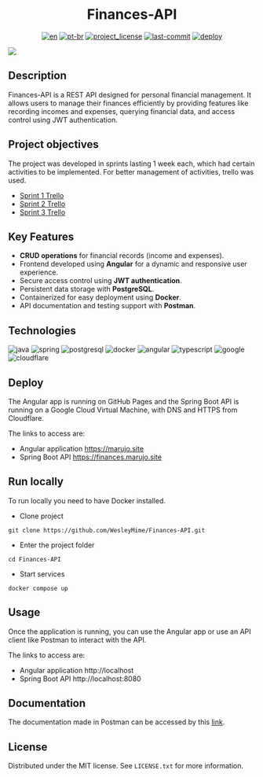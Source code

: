 ﻿<div align="center">
<h1> Finances-API </h1>

[![en][en-shield]][en-url]
[![pt-br][pt-br-shield]][pt-br-url]
[![project_license][license-shield]][license-url]
[![last-commit][commit-shield]][commit-url]
[![deploy][deploy-status]][deploy-url]

</div>

![](https://user-images.githubusercontent.com/55067868/191626878-96f58635-f938-40e5-acd7-7692d039c29d.png#vitrinedev)

## Description

Finances-API is a REST API designed for personal financial management. It allows users to manage their finances
efficiently by providing features like recording incomes and expenses, querying financial data, and access control
using JWT authentication.

## Project objectives

The project was developed in sprints lasting 1 week each, which had certain activities to be implemented.
For better management of activities, trello was used.

- [Sprint 1 Trello](https://trello.com/b/ofAXrAlA/challenge-backend-semana-1)
- [Sprint 2 Trello](https://trello.com/b/tKBmD8P6/challenge-backend-semana-2)
- [Sprint 3 Trello](https://trello.com/b/qFYXUVXJ/challenge-backend-semana-3)

## Key Features

- **CRUD operations** for financial records (income and expenses).
- Frontend developed using **Angular** for a dynamic and responsive user experience.
- Secure access control using **JWT authentication**.
- Persistent data storage with **PostgreSQL**.
- Containerized for easy deployment using **Docker**.
- API documentation and testing support with **Postman**.

## Technologies

![java] ![spring] ![postgresql] ![docker] ![angular] ![typescript] ![google] ![cloudflare]

## Deploy

The Angular app is running on GitHub Pages and the Spring Boot API is running on a Google Cloud
Virtual Machine, with DNS and HTTPS from Cloudflare.

The links to access are:

- Angular application https://marujo.site
- Spring Boot API https://finances.marujo.site

## Run locally

To run locally you need to have Docker installed.

- Clone project

```
git clone https://github.com/WesleyMime/Finances-API.git
```

- Enter the project folder

```
cd Finances-API
```

- Start services

```
docker compose up
```

## Usage

Once the application is running, you can use the Angular app or use an API client like Postman
to interact with the API.

The links to access are:

- Angular application http://localhost
- Spring Boot API http://localhost:8080

## Documentation

The documentation made in Postman can be accessed by
this [link](https://documenter.getpostman.com/view/19203694/UVeGs6cv).

## License

Distributed under the MIT license. See `LICENSE.txt` for more information.

[en-shield]: https://img.shields.io/badge/lang-en-green.svg?style=for-the-badge
[en-url]: https://github.com/WesleyMime/Finances-API/blob/main/README.md
[pt-br-shield]: https://img.shields.io/badge/lang-pt--br-lightdarkgreen.svg?style=for-the-badge
[pt-br-url]: https://github.com/WesleyMime/Finances-API/blob/main/README.pt-br.md
[commit-shield]: https://img.shields.io/github/last-commit/wesleymime/Finances-API.svg?style=for-the-badge
[commit-url]: https://github.com/wesleymime/Finances-API/commit
[license-shield]: https://img.shields.io/github/license/wesleymime/Finances-API.svg?style=for-the-badge
[license-url]: https://github.com/wesleymime/Finances-API/blob/master/LICENSE.txt
[deploy-status]: http://167.234.233.130:3001/api/badge/5/status?upColor=lightdarkgreen&style=for-the-badge
[deploy-url]: https://marujo.site/

[java]: https://img.shields.io/badge/Java-000000?logo=openjdk&logoColor=white&style=for-the-badge
[spring]: https://img.shields.io/badge/Spring%20Boot-6DB33F?logo=springboot&logoColor=fff&style=for-the-badge
[postgresql]: https://img.shields.io/badge/postgresql-4169E1?logo=postgresql&logoColor=white&style=for-the-badge
[docker]: https://img.shields.io/badge/docker-2496ED?logo=docker&logoColor=white&style=for-the-badge

[angular]: https://img.shields.io/badge/Angular-%23DD0031.svg?logo=angular&logoColor=white&style=for-the-badge

[typescript]: https://img.shields.io/badge/TypeScript-3178C6?logo=typescript&logoColor=fff&style=for-the-badge
[google]: https://img.shields.io/badge/Google%20Cloud-%234285F4.svg?logo=google-cloud&logoColor=white&style=for-the-badge
[cloudflare]: https://img.shields.io/badge/Cloudflare-F38020?logo=Cloudflare&logoColor=white&style=for-the-badge